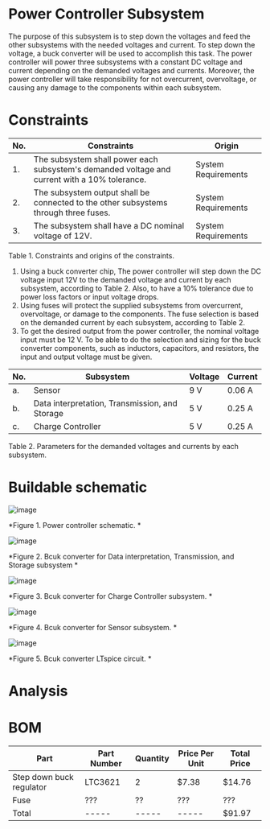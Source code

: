 # Power Controller Subsystem

The purpose of this subsystem is to step down the voltages and feed the other subsystems with the needed voltages and current. To step down the voltage, a buck converter will be used to accomplish this task. 
The power controller will power three subsystems with a constant DC voltage and current depending on the demanded voltages and currents. Moreover, the power controller will take responsibility for not overcurrent, overvoltage, or causing any damage to the components within each subsystem.   


# Constraints
| No. | Constraints | Origin |
| --- | ----------- | ------ |
| 1.  | The subsystem shall power each subsystem's demanded voltage and current with a 10% tolerance.  | System Requirements |
| 2.  | The subsystem output shall be connected to the other subsystems through three fuses.  | System Requirements |
| 3.  | The subsystem shall have a DC nominal voltage of 12V. | System Requirements    |

Table 1. Constraints and origins of the constraints.

1. Using a buck converter chip, The power controller will step down the DC voltage input 12V to the demanded voltage and current by each subsystem, according to Table 2. Also, to have a 10% tolerance due to power loss factors or input voltage drops.
2. Using fuses will protect the supplied subsystems from overcurrent, overvoltage, or damage to the components. The fuse selection is based on the demanded current by each subsystem, according to Table 2.
3. To get the desired output from the power controller, the nominal voltage input must be 12 V. To be able to do the selection and sizing for the buck converter components, such as inductors, capacitors, and resistors, the input and output voltage must be given.

| No. | Subsystem | Voltage | Current |
| --- | ----------- | ------ | ------ |
| a.  | Sensor | 9 V | 0.06 A |
| b.  | Data interpretation, Transmission, and Storage | 5 V | 0.25 A |
| c.  | Charge Controller | 5 V | 0.25 A |

Table 2.  Parameters for the demanded voltages and currents by each subsystem.

   
# Buildable schematic

![image](https://github.com/Brady-Beecham/Capstone-Team-PowerHouse/assets/131785470/8b989135-5936-4303-bc17-c2979f02de09)

*Figure 1. Power controller schematic. *


![image](https://github.com/Brady-Beecham/Capstone-Team-PowerHouse/assets/131785470/e66dc8a1-0d02-4da9-98a4-6e2ac69257a3)

*Figure 2. Bcuk converter for Data interpretation, Transmission, and Storage subsystem *

![image](https://github.com/Brady-Beecham/Capstone-Team-PowerHouse/assets/131785470/52a144c0-32bf-44c4-b660-c4d55845ca8a)

*Figure 3. Bcuk converter for Charge Controller subsystem. *

![image](https://github.com/Brady-Beecham/Capstone-Team-PowerHouse/assets/131785470/6a654343-ef61-46cf-ad8e-d7075d725dc4)

*Figure 4. Bcuk converter for Sensor subsystem. *

![image](https://github.com/Brady-Beecham/Capstone-Team-PowerHouse/assets/131785470/81bb2e38-37a6-48ad-9ef6-326acbdcaf97)

*Figure 5. Bcuk converter LTspice circuit. *


# Analysis







# BOM
| Part | Part Number | Quantity | Price Per Unit | Total Price |
| ------------ | ------------- | --------- | -------- | ---------- |
| Step down buck regulator | LTC3621 | 2 | $7.38 |  $14.76 |
| Fuse | ??? | ?? | ??? | ??? |
| Total | ----- | ----- | ----- | $91.97 













